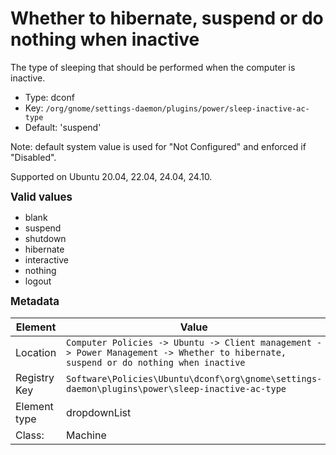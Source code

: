 # Whether to hibernate, suspend or do nothing when inactive

The type of sleeping that should be performed when the computer is inactive.

- Type: dconf
- Key: `/org/gnome/settings-daemon/plugins/power/sleep-inactive-ac-type`
- Default: 'suspend'

Note: default system value is used for "Not Configured" and enforced if "Disabled".

Supported on Ubuntu 20.04, 22.04, 24.04, 24.10.

<span style="font-size: larger;">**Valid values**</span>

* blank
* suspend
* shutdown
* hibernate
* interactive
* nothing
* logout


<span style="font-size: larger;">**Metadata**</span>

| Element      | Value            |
| ---          | ---              |
| Location     | `Computer Policies -> Ubuntu -> Client management -> Power Management -> Whether to hibernate, suspend or do nothing when inactive`    |
| Registry Key | `Software\Policies\Ubuntu\dconf\org\gnome\settings-daemon\plugins\power\sleep-inactive-ac-type`         |
| Element type | dropdownList |
| Class:       | Machine       |
